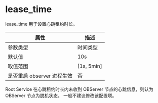 lease_time 
===============================

lease_time 用于设置心跳租约时长。


|      **属性**      |    **描述**    |
|------------------|--------------|
| 参数类型             | 时间类型         |
| 默认值              | 10s          |
| 取值范围             | \[1s, 5min\] |
| 是否重启 observer 进程生效 | 否            |



Root Service 在心跳租约时长内未收到 OBServer 节点的心跳信息，则认为 OBServer 节点为脱机状态。 一般不建议修改该配置项。
